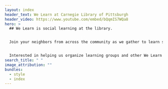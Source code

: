 ```yaml
---
layout: index
header_text: We Learn at Carnegie Library of Pittsburgh
header_video: https://www.youtube.com/embed/bQqmIS7WQa8
hero: >
  ## We Learn is social learning at the library.


  Join your neighbors from across the community as we gather to learn something together. We Learn programs meet at a variety of library locations throughout Pittsburgh, and are free to join.


  Interested in helping us organize learning groups and other We Learn Programs? Check out our facilitation resources to learn more.
search_title: " "
image_attribution: ""
bundles:
  - style
  - index
---
```

